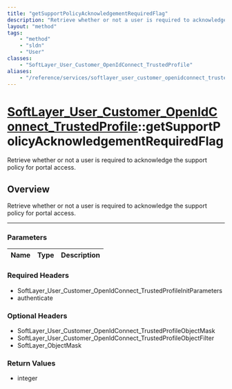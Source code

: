 ```yaml
---
title: "getSupportPolicyAcknowledgementRequiredFlag"
description: "Retrieve whether or not a user is required to acknowledge the support policy for portal access."
layout: "method"
tags:
    - "method"
    - "sldn"
    - "User"
classes:
    - "SoftLayer_User_Customer_OpenIdConnect_TrustedProfile"
aliases:
    - "/reference/services/softlayer_user_customer_openidconnect_trustedprofile/getSupportPolicyAcknowledgementRequiredFlag"
---
```

# [SoftLayer_User_Customer_OpenIdConnect_TrustedProfile](/reference/services/SoftLayer_User_Customer_OpenIdConnect_TrustedProfile)::getSupportPolicyAcknowledgementRequiredFlag


Retrieve whether or not a user is required to acknowledge the support policy for portal access.


## Overview 
Retrieve whether or not a user is required to acknowledge the support policy for portal access.

-----

### Parameters 
|Name | Type | Description |
| --- | --- | --- |


### Required Headers
* SoftLayer_User_Customer_OpenIdConnect_TrustedProfileInitParameters
* authenticate


### Optional Headers
* SoftLayer_User_Customer_OpenIdConnect_TrustedProfileObjectMask
* SoftLayer_User_Customer_OpenIdConnect_TrustedProfileObjectFilter
* SoftLayer_ObjectMask

### Return Values
* integer




